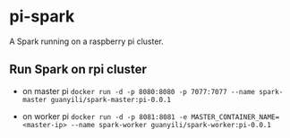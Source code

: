 # pi-spark
A Spark running on a raspberry pi cluster. 

## Run Spark on rpi cluster

* on master pi
`docker run -d -p 8080:8080 -p 7077:7077 --name spark-master guanyili/spark-master:pi-0.0.1`

* on worker pi
`docker run -d -p 8081:8081 -e MASTER_CONTAINER_NAME=<master-ip> --name spark-worker guanyili/spark-worker:pi-0.0.1`
